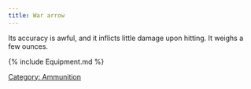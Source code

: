 ```yaml
---
title: War arrow
---
```


Its accuracy is awful, and it inflicts little damage upon hitting. It
weighs a few ounces.

{% include Equipment.md %}

[Category: Ammunition](Category:_Ammunition "wikilink")